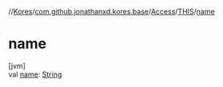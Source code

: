 //[Kores](../../../../index.md)/[com.github.jonathanxd.kores.base](../../index.md)/[Access](../index.md)/[THIS](index.md)/[name](name.md)

# name

[jvm]\
val [name](name.md): [String](https://kotlinlang.org/api/latest/jvm/stdlib/kotlin/-string/index.html)
